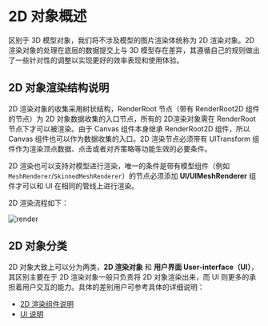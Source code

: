 # 2D 对象概述

区别于 3D 模型对象，我们将不涉及模型的图片渲染体统称为 2D 渲染对象。2D 渲染对象的处理在底层的数据提交上与 3D 模型存在差异，其遵循自己的规则做出了一些针对性的调整以实现更好的效率表现和使用体验。

## 2D 对象渲染结构说明

2D 渲染对象的收集采用树状结构，RenderRoot 节点（带有 RenderRoot2D 组件的节点）为 2D 对象数据收集的入口节点，所有的 2D渲染对象需在 RenderRoot 节点下才可以被渲染。由于 Canvas 组件本身继承 RenderRoot2D 组件，所以 Canvas 组件也可以作为数据收集的入口。2D 渲染节点必须带有 UITransform 组件作为渲染顶点数据、点击或者对齐策略等功能生效的必要条件。

2D 渲染也可以支持对模型进行渲染，唯一的条件是带有模型组件（例如 `MeshRenderer`/`SkinnedMeshRenderer`）的节点必须添加 **UI/UIMeshRenderer** 组件才可以和 UI 在相同的管线上进行渲染。

2D 渲染流程如下：

![render](render.png)

## 2D 对象分类

2D 对象大致上可以分为两类，**2D 渲染对象** 和 **用户界面 User-interface（UI）**，其区别主要在于 2D 渲染对象一般只负责将 2D 对象渲染出来，而 UI 则更多的承担着用户交互的能力。具体的差别用户可参考具体的详细说明：

- [2D 渲染组件说明](2d-render/index.md)
- [UI 说明](ui-system/index.md)
